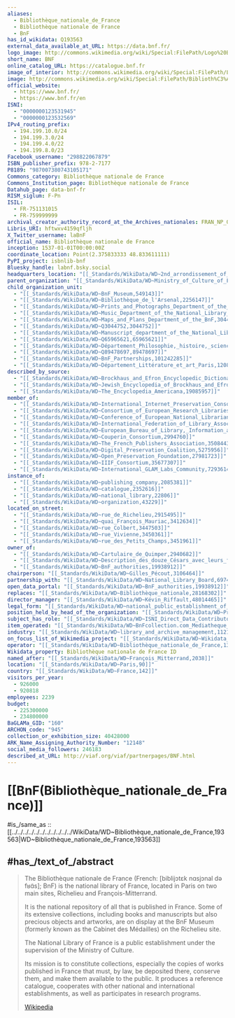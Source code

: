 ```yaml
---
aliases:
  - Bibliothèque_nationale_de_France
  - Bibliothèque nationale de France
  - BnF
has_id_wikidata: Q193563
external_data_available_at_URL: https://data.bnf.fr/
logo_image: http://commons.wikimedia.org/wiki/Special:FilePath/Logo%20BnF.svg
short_name: BNF
online_catalog_URL: https://catalogue.bnf.fr
image_of_interior: http://commons.wikimedia.org/wiki/Special:FilePath/La%20salle%20ovale%20du%20site%20Richelieu%2C%20Biblioth%C3%A8que%20nationale%20de%20France%2C%20Paris%202022.jpg
image: http://commons.wikimedia.org/wiki/Special:FilePath/Biblioth%C3%A8que%20Mitterrand%20Mai%202022.jpg
official_website:
  - https://www.bnf.fr/
  - https://www.bnf.fr/en
ISNI:
  - "0000000123531945"
  - "0000000123532569"
IPv4_routing_prefix:
  - 194.199.10.0/24
  - 194.199.3.0/24
  - 194.199.4.0/22
  - 194.199.8.0/23
Facebook_username: "298822067879"
ISBN_publisher_prefix: 978-2-7177
P8189: "987007380743105171"
Commons_category: Bibliothèque nationale de France
Commons_Institution_page: Bibliothèque nationale de France
Datahub_page: data-bnf-fr
RISM_siglum: F-Pn
ISIL:
  - FR-751131015
  - FR-759999999
archival_creator_authority_record_at_the_Archives_nationales: FRAN_NP_051355
Libris_URI: hftwxv4159qfljh
X_Twitter_username: laBnF
official_name: Bibliothèque nationale de France
inception: 1537-01-01T00:00:00Z
coordinate_location: Point(2.375833333 48.833611111)
PyPI_project: isbnlib-bnf
Bluesky_handle: labnf.bsky.social
headquarters_location: "[[_Standards/WikiData/WD~2nd_arrondissement_of_Paris,209549]]"
parent_organization: "[[_Standards/WikiData/WD~Ministry_of_Culture_of_France,384602]]"
child_organization_unit:
  - "[[_Standards/WikiData/WD~BnF_Museum,549143]]"
  - "[[_Standards/WikiData/WD~Bibliothèque_de_l'Arsenal,2256147]]"
  - "[[_Standards/WikiData/WD~Prints_and_Photographs_Department_of_the_Bibliothèque_nationale_de_France,3027515]]"
  - "[[_Standards/WikiData/WD~Music_Department_of_the_National_Library_of_France,3044740]]"
  - "[[_Standards/WikiData/WD~Maps_and_Plans_Department_of_the_BnF,3044754]]"
  - "[[_Standards/WikiData/WD~Q3044752,3044752]]"
  - "[[_Standards/WikiData/WD~Manuscript_department_of_the_National_Library_of_France,3044762]]"
  - "[[_Standards/WikiData/WD~Q65965621,65965621]]"
  - "[[_Standards/WikiData/WD~Département_Philosophie,_histoire,_sciences_de_l'homme_de_la_Bibliothèque_nationale_de_France,67196265]]"
  - "[[_Standards/WikiData/WD~Q89478697,89478697]]"
  - "[[_Standards/WikiData/WD~BnF_Partnerships,101242285]]"
  - "[[_Standards/WikiData/WD~Département_Littérature_et_art_Paris,120835896]]"
described_by_source:
  - "[[_Standards/WikiData/WD~Brockhaus_and_Efron_Encyclopedic_Dictionary,602358]]"
  - "[[_Standards/WikiData/WD~Jewish_Encyclopedia_of_Brockhaus_and_Efron,4173137]]"
  - "[[_Standards/WikiData/WD~The_Encyclopedia_Americana,19085957]]"
member_of:
  - "[[_Standards/WikiData/WD~International_Internet_Preservation_Consortium,697497]]"
  - "[[_Standards/WikiData/WD~Consortium_of_European_Research_Libraries,1127581]]"
  - "[[_Standards/WikiData/WD~Conference_of_European_National_Librarians,1255790]]"
  - "[[_Standards/WikiData/WD~International_Federation_of_Library_Associations_and_Institutions,1334284]]"
  - "[[_Standards/WikiData/WD~European_Bureau_of_Library,_Information_and_Documentation_Associations,1376383]]"
  - "[[_Standards/WikiData/WD~Couperin_Consortium,2994760]]"
  - "[[_Standards/WikiData/WD~The_French_Publishers_Association,3508443]]"
  - "[[_Standards/WikiData/WD~Digital_Preservation_Coalition,5275956]]"
  - "[[_Standards/WikiData/WD~Open_Preservation_Foundation,27981723]]"
  - "[[_Standards/WikiData/WD~IIIF_Consortium,35677307]]"
  - "[[_Standards/WikiData/WD~International_GLAM_Labs_Community,72936141]]"
instance_of:
  - "[[_Standards/WikiData/WD~publishing_company,2085381]]"
  - "[[_Standards/WikiData/WD~catalogue,2352616]]"
  - "[[_Standards/WikiData/WD~national_library,22806]]"
  - "[[_Standards/WikiData/WD~organization,43229]]"
located_on_street:
  - "[[_Standards/WikiData/WD~rue_de_Richelieu,2915495]]"
  - "[[_Standards/WikiData/WD~quai_François_Mauriac,3412634]]"
  - "[[_Standards/WikiData/WD~rue_Colbert,3447503]]"
  - "[[_Standards/WikiData/WD~rue_Vivienne,3450361]]"
  - "[[_Standards/WikiData/WD~rue_des_Petits_Champs,3451961]]"
owner_of:
  - "[[_Standards/WikiData/WD~Cartulaire_de_Quimper,2940682]]"
  - "[[_Standards/WikiData/WD~Description_des_douze_Césars_avec_leurs_figures,17673929]]"
  - "[[_Standards/WikiData/WD~BnF_authorities,19938912]]"
chairperson: "[[_Standards/WikiData/WD~Gilles_Pécout,3106464]]"
partnership_with: "[[_Standards/WikiData/WD~National_Library_Board,6974124]]"
open_data_portal: "[[_Standards/WikiData/WD~BnF_authorities,19938912]]"
replaces: "[[_Standards/WikiData/WD~Bibliothèque_nationale,28168302]]"
director_manager: "[[_Standards/WikiData/WD~Kévin_Riffault,48014465]]"
legal_form: "[[_Standards/WikiData/WD~national_public_establishment_of_an_administrative_nature,51704864]]"
position_held_by_head_of_the_organization: "[[_Standards/WikiData/WD~President_of_the_National_Library_of_France,62086464]]"
subject_has_role: "[[_Standards/WikiData/WD~ISNI_Direct_Data_Contributor,96176534]]"
item_operated: "[[_Standards/WikiData/WD~BnFcollection.com_Mediatheque_numerique,106689906]]"
industry: "[[_Standards/WikiData/WD~library_and_archive_management,112166175]]"
on_focus_list_of_Wikimedia_project: "[[_Standards/WikiData/WD~Wikidata_WikiProject_Academic_Publisher,117222928]]"
operator: "[[_Standards/WikiData/WD~Bibliothèque_nationale_de_France,130758320]]"
Wikidata_property: Bibliothèque nationale de France ID
named_after: "[[_Standards/WikiData/WD~François_Mitterrand,2038]]"
location: "[[_Standards/WikiData/WD~Paris,90]]"
country: "[[_Standards/WikiData/WD~France,142]]"
visitors_per_year:
  - 926000
  - 920818
employees: 2239
budget:
  - 225300000
  - 234800000
BaGLAMa_GID: "160"
ARCHON_code: "945"
collection_or_exhibition_size: 40428000
ARK_Name_Assigning_Authority_Number: "12148"
social_media_followers: 246183
described_at_URL: http://viaf.org/viaf/partnerpages/BNF.html
---
```


# [[BnF(Bibliothèque_nationale_de_France)]] 

#is_/same_as :: [[../../../../../../../../../../../WikiData/WD~Bibliothèque_nationale_de_France,193563|WD~Bibliothèque_nationale_de_France,193563]] 

## #has_/text_of_/abstract 

> The Bibliothèque nationale de France (French: [biblijɔtɛk nɑsjɔnal də fʁɑ̃s]; BnF) 
> is the national library of France, 
> located in Paris on two main sites, Richelieu and François-Mitterrand. 
> 
> It is the national repository of all that is published in France. 
> Some of its extensive collections, including books and manuscripts 
> but also precious objects and artworks, are on display at the BnF Museum 
> (formerly known as the Cabinet des Médailles) on the Richelieu site.
>
> The National Library of France is a public establishment 
> under the supervision of the Ministry of Culture. 
> 
> Its mission is to constitute collections, 
> especially the copies of works published in France 
> that must, by law, be deposited there, conserve them, and make them available to the public. 
> It produces a reference catalogue, 
> cooperates with other national and international establishments, 
> as well as participates in research programs.
>
> [Wikipedia](https://en.wikipedia.org/wiki/Biblioth%C3%A8que%20nationale%20de%20France) 

